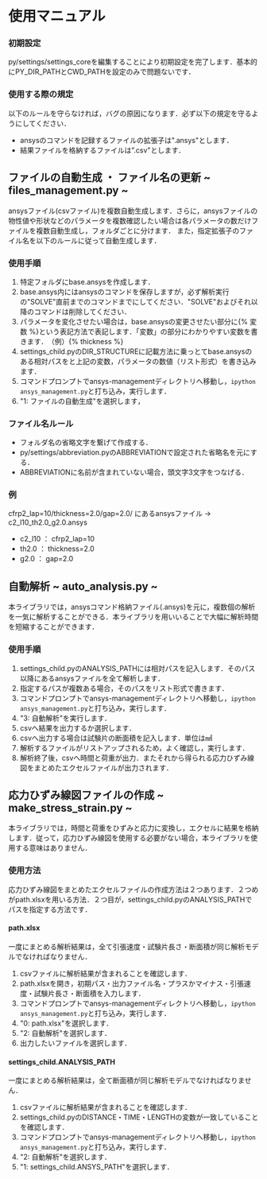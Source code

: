 # 使用マニュアル


### 初期設定
py/settings/settings_coreを編集することにより初期設定を完了します．基本的にPY_DIR_PATHとCWD_PATHを設定のみで問題ないです．


### 使用する際の規定
以下のルールを守らなければ，バグの原因になります．必ず以下の規定を守るようにしてください．
  - ansysのコマンドを記録するファイルの拡張子は".ansys"とします．
  - 結果ファイルを格納するファイルは”.csv"とします．



## ファイルの自動生成 ・ ファイル名の更新 ~ files_management.py ~
ansysファイル(csvファイル)を複数自動生成します．さらに，ansysファイルの物性値や形状などのパラメータを複数確認したい場合は各パラメータの数だけファイルを複数自動生成し，フォルダごとに分けます．
また，指定拡張子のファイル名を以下のルールに従って自動生成します．


### 使用手順
  1. 特定フォルダにbase.ansysを作成します．
  2. base.ansys内にはansysのコマンドを保存しますが，必ず解析実行の"SOLVE"直前までのコマンドまでにしてください．"SOLVE"およびそれ以降のコマンドは削除してください．
  3. パラメータを変化させたい場合は，base.ansysの変更させたい部分に{% 変数 %}という表記方法で表記します．「変数」の部分にわかりやすい変数を書きます．　（例）{% thickness %}
  4. settings_child.pyのDIR_STRUCTUREに記載方法に乗っとてbase.ansysのある相対パスをと上記の変数，パラメータの数値（リスト形式）を書き込みます．
  5. コマンドプロンプトでansys-managementディレクトリへ移動し，`ipython ansys_management.py`と打ち込み，実行します．
  6. "1: ファイルの自動生成"を選択します，


### ファイル名ルール
  - フォルダ名の省略文字を繋げて作成する．
  - py/settings/abbreviation.pyのABBREVIATIONで設定された省略名を元にする．
  - ABBREVIATIONに名前が含まれていない場合，頭文字3文字をつなげる．


### 例
cfrp2_lap=10/thickness=2.0/gap=2.0/ にあるansysファイル   →   c2_l10_th2.0_g2.0.ansys

  - c2_l10 ： cfrp2_lap=10
  - th2.0 ： thickness=2.0
  - g2.0 ： gap=2.0



## 自動解析 ~ auto_analysis.py ~
本ライブラリでは，ansysコマンド格納ファイル(.ansys)を元に，複数個の解析を一気に解析することができる．本ライブラリを用いいることで大幅に解析時間を短縮することができます．

### 使用手順
  1. settings_child.pyのANALYSIS_PATHには相対パスを記入します．そのパス以降にあるansysファイルを全て解析します．
  2. 指定するパスが複数ある場合，そのパスをリスト形式で書きます．
  3. コマンドプロンプトでansys-managementディレクトリへ移動し，`ipython ansys_management.py`と打ち込み，実行します．
  4. "3: 自動解析"を実行します．
  5. csvへ結果を出力するか選択します．
  6. csvへ出力する場合は試験片の断面積を記入します．単位は㎟
  7. 解析するファイルがリストアップされるため，よく確認し，実行します．
  8. 解析終了後，csvへ時間と荷重が出力．またそれから得られる応力ひずみ線図をまとめたエクセルファイルが出力されます．



## 応力ひずみ線図ファイルの作成 ~ make_stress_strain.py ~
本ライブラリでは，時間と荷重をひずみと応力に変換し，エクセルに結果を格納します．従って，応力ひずみ線図を使用する必要がない場合，本ライブラリを使用する意味はありません．

### 使用方法
応力ひずみ線図をまとめたエクセルファイルの作成方法は２つあります．２つめがpath.xlsxを用いる方法．２つ目が，settings_child.pyのANALYSIS_PATHでパスを指定する方法です．
#### path.xlsx
一度にまとめる解析結果は，全て引張速度・試験片長さ・断面積が同じ解析モデルでなければなりません．
  1. csvファイルに解析結果が含まれることを確認します．
  2. path.xlsxを開き，初期パス・出力ファイル名・プラスかマイナス・引張速度・試験片長さ・断面積を入力します．
  3. コマンドプロンプトでansys-managementディレクトリへ移動し，`ipython ansys_management.py`と打ち込み，実行します．
  4. "0: path.xlsx"を選択します．
  5. "2: 自動解析"を選択します．
  6. 出力したいファイルを選択します．
#### settings_child.ANALYSIS_PATH
一度にまとめる解析結果は，全て断面積が同じ解析モデルでなければなりません．
  1. csvファイルに解析結果が含まれることを確認します．
  2. settings_child.pyのDISTANCE・TIME・LENGTHの変数が一致していることを確認します．
  3. コマンドプロンプトでansys-managementディレクトリへ移動し，`ipython ansys_management.py`と打ち込み，実行します．
  4. "2: 自動解析"を選択します．
  5. "1: settings_child.ANSYS_PATH"を選択します．
